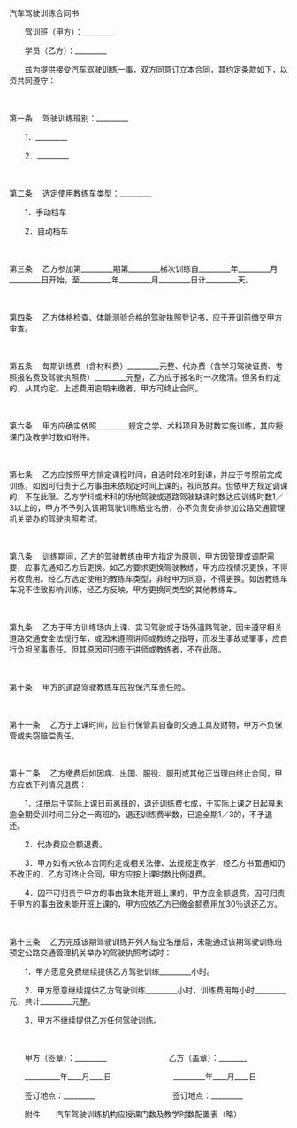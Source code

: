 



汽车驾驶训练合同书



 

　　驾训班（甲方）：_________　　

　　学员（乙方）：_________　　

　　兹为提供接受汽车驾驶训练一事，双方同意订立本合同，其约定条款如下，以资共同遵守：

　　

第一条
　驾驶训练班别：_________

　　1．_________

　　2．_________

　　

第二条
　选定使用教练车类型：_________

　　1．手动档车

　　2．自动档车

　　

第三条
　乙方参加第_________期第_________梯次训练自_________年_________月_________日开始，至_________年_________月_________日计_________天。

　　

第四条
　乙方体格检查、体能测验合格的驾驶执照登记书，应于开训前缴交甲方审查。

　　

第五条
　每期训练费（含材料费）_________元整、代办费（含学习驾驶证费、考照报名费及驾驶执照费）_________元整，乙方应于报名时一次缴清。但另有约定的，从其约定。上述费用逾期未缴者，甲方可终止合同。

　　

第六条
　甲方应确实依照_________规定之学、术科项目及时数实施训练，其应授课门及教学时数如附件。

　　

第七条
　乙方应按照甲方排定课程时间，自选时段准时到课，并应于考照前完成训练，如因可归责于乙方事由未依规定时间上课的，视同放弃。但依甲方规定调课的，不在此限。乙方学科或术科的场地驾驶或道路驾驶缺课时数达应训练时数1／3以上的，甲方不予列入该期驾驶训练结业名册，亦不负责安排参加公路交通管理机关举办的驾驶执照考试。

　　

第八条
　训练期间，乙方的驾驶教练由甲方指定为原则，甲方因管理或调配需要，应事先通知乙方后更换。如乙方要求更换驾驶教练，甲方应视情况更换，不得另收费用。经乙方选定使用的教练车类型，非经甲方同意，不得更换。如因教练车车况不佳致影响训练，经乙方反映，甲方更换同类型的其他教练车。

　　

第九条
　乙方于甲方训练场内上课、实习驾驶或于场外道路驾驶，因未遵守相关道路交通安全法规行车，或因未遵照讲师或教练之指导，而发生事故或肇事，应自行负担民事责任。但其原因可归责于讲师或教练者，不在此限。

　　

第十条
　甲方的道路驾驶教练车应投保汽车责任险。

　　

第十一条
　乙方于上课时间，应自行保管其自备的交通工具及财物，甲方不负保管或失窃赔偿责任。

　　

第十二条
　乙方缴费后如因病、出国、服役、服刑或其他正当理由终止合同，甲方应依下列情况退费：

　　1．注册后于实际上课日前离班的，退还训练费七成，于实际上课之日起算未逾全期受训时间三分之一离班的，退还训练费半数，已逾全期1／3的，不予退还。

　　2．代办费应全额退费。

　　3．甲方如有未依本合同约定或相关法律、法规规定教学，经乙方书面通知仍不改正的，乙方可终止合同，甲方应按上课时数比例退费。

　　4．因不可归责于甲方的事由致未能开班上课的，甲方应全额退费。因可归责于甲方的事由致未能开班上课的，甲方应依乙方已缴金额费用加30％退还乙方。

　　

第十三条
　乙方完成该期驾驶训练并列人结业名册后，未能通过该期驾驶训练班预定公路交通管理机关举办的驾驶执照考试时：

　　1．甲方愿意免费继续提供乙方驾驶训练_________小时。

　　2．甲方愿意继续提供乙方驾驶训练_________小时，训练费用每小时_________元，共计_________元整。

　　3．甲方不继续提供乙方任何驾驶训练。　

　　　

　　甲方（签章）：_________　　　　　　　　乙方（盖章）：________

　　__________年____月____日　　　　　　　　_________年____月____日　　

　　签订地点：_________　　　　　　　　　　签订地点：_________　　

　　附件　　汽车驾驶训练机构应授课门数及教学时数配置表（略）